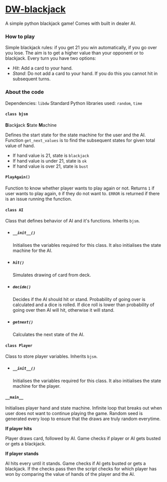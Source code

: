 # [DW-blackjack](https://github.com/shohamc1/dw-blackjack)
A simple python blackjack game! Comes with built in dealer AI.

### How to play
Simple blackjack rules: if you get 21 you win automatically, if you go over you lose. The aim is to get a higher value than your opponent or to blackjack.
Every turn you have two options:
- *Hit*: Add a card to your hand.
- *Stand*: Do not add a card to your hand. If you do this you cannot hit in subsequent turns.

### About the code
Dependencies: ``libdw``
Standard Python libraries used: ``random``, ``time``


#### ``class bjsm``
**B**lack**j**ack **S**tate **M**achine

Defines the start state for the state machine for the user and the AI. Function ``get_next_values`` is to find the subsequent states for given total value of hand.
- If hand value is 21, state is ``blackjack``
- If hand value is under 21, state is ``ok``
- If hand value is over 21, state is ``bust``


#### ``PlayAgain()``
Function to know whether player wants to play again or not.
Returns ``1`` if user wants to play again, ``0`` if they do not want to. ``ERROR`` is returned if there is an issue running the function. 


#### ``class AI``
Class that defines behavior of AI and it's functions. Inherits ``bjsm``.

- ##### ``__init__()``
    Initialises the variables required for this class. It also initialises the state machine for the AI.
- ##### ``hit()``
    Simulates drawing of card from deck.
- ##### ``decide()``
    Decides if the AI should hit or stand. Probability of going over is calculated and a dice is rolled. If dice roll is lower than probability of going over then AI will hit, otherwise it will stand.
- ##### ``getnext()``
    Calculates the next state of the AI.


#### ``class Player``
Class to store player variables. Inherits ``bjsm``.

- ##### ``__init__()``
    Initialises the variables required for this class. It also initialises the state machine for the player.


#### ``__main__``
Initialises player hand and state machine. Infinite loop that breaks out when user does not want to continue playing the game.
Random seed is generated every loop to ensure that the draws are truly random everytime.

**If player hits**

Player draws card, followed by AI. Game checks if player or AI gets busted or gets a blackjack. 

**If player stands**

AI hits every until it stands. Game checks if AI gets busted or gets a blackjack. If the checks pass then the script checks for which player has won by comparing the value of hands of the player and the AI.